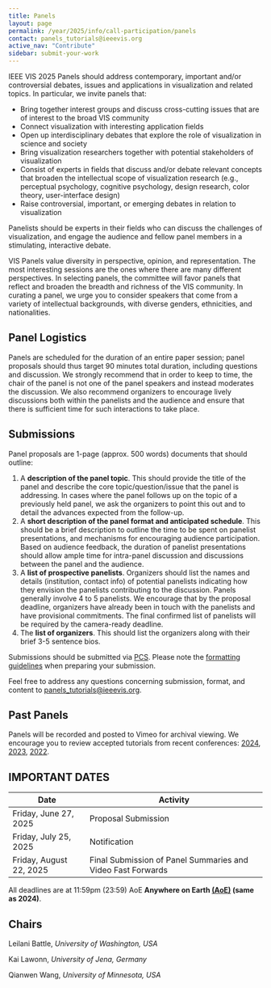 ```yaml
---
title: Panels
layout: page
permalink: /year/2025/info/call-participation/panels
contact: panels_tutorials@ieeevis.org
active_nav: "Contribute"
sidebar: submit-your-work
---
```


IEEE VIS 2025 Panels should address contemporary, important and/or controversial debates, issues and applications in visualization and related topics. In particular, we invite panels that:

* Bring together interest groups and discuss cross-cutting issues that are of interest to the broad VIS community
* Connect visualization with interesting application fields
* Open up interdisciplinary debates that explore the role of visualization in science and society 
* Bring visualization researchers together with potential stakeholders of visualization
* Consist of experts in fields that discuss and/or debate relevant concepts that broaden the intellectual scope of visualization research (e.g., perceptual psychology, cognitive psychology, design research, color theory, user-interface design)
* Raise controversial, important, or emerging debates in relation to visualization

Panelists should be experts in their fields who can discuss the challenges of visualization, and engage the audience and fellow panel members in a stimulating, interactive debate.

VIS Panels value diversity in perspective, opinion, and representation. The most interesting sessions are the ones where there are many different perspectives. In selecting panels, the committee will favor panels that reflect and broaden the breadth and richness of the VIS community. In curating a panel, we urge you to consider speakers that come from a variety of intellectual backgrounds, with diverse genders, ethnicities, and nationalities.


## Panel Logistics

Panels are scheduled for the duration of an entire paper session; panel proposals should thus target 90 minutes total duration, including questions and discussion. We strongly recommend that in order to keep to time, the chair of the panel is not one of the panel speakers and instead moderates the discussion. We also recommend organizers to encourage lively discussions both within the panelists and the audience and ensure that there is sufficient time for such interactions to take place.



## Submissions

Panel proposals are 1-page (approx. 500 words) documents that should outline:

1. A **description of the panel topic**. This should provide the title of the panel and describe the core topic/question/issue that the panel is addressing. In cases where the panel follows up on the topic of a previously held panel, we ask the organizers to point this out and to detail the advances expected from the follow-up.
2. A  **short description of the panel format and anticipated schedule**. This should be a brief description to outline the time to be spent on panelist presentations, and mechanisms for encouraging audience participation. Based on audience feedback, the duration of panelist presentations should allow ample time for intra-panel discussion and discussions between the panel and the audience.
3. A  **list of prospective panelists**. Organizers should list the names and details (institution, contact info) of potential panelists indicating how they envision the panelists contributing to the discussion. Panels generally involve 4 to 5 panelists. We encourage that by the proposal deadline, organizers have already been in touch with the panelists and have provisional commitments. The final confirmed list of panelists will be required by the camera-ready deadline.
4. The **list of organizers**. This should list the organizers along with their brief 3-5 sentence bios.


Submissions should be submitted via [PCS](http://new.precisionconference.com/vgtc/). Please note the [formatting guidelines](https://tc.computer.org/vgtc/publications/conference) when preparing your submission. 

Feel free to address any questions concerning submission, format, and content to [panels_tutorials@ieeevis.org](mailto:panels_tutorials@ieeevis.org).

## Past Panels
Panels will be recorded and posted to Vimeo for archival viewing.
We encourage you to review accepted tutorials from recent conferences: [2024](http://ieeevis.org/year/2024/info/panels), [2023](http://ieeevis.org/year/2023/info/panels), [2022](http://ieeevis.org/year/2022/info/panels).

## IMPORTANT DATES

| Date | Activity |
|------|----------|
| Friday, June 27, 2025 | Proposal Submission |
| Friday, July 25, 2025 | Notification |
| Friday, August 22, 2025 | Final Submission of Panel Summaries and Video Fast Forwards |
      
All deadlines are at 11:59pm (23:59) AoE **Anywhere on Earth [(AoE)](https://time.is/Anywhere_on_Earth) (same as 2024)**.

## Chairs
 
Leilani Battle, *University of Washington, USA*

Kai Lawonn, *University of Jena, Germany*

Qianwen Wang, *University of Minnesota, USA*


